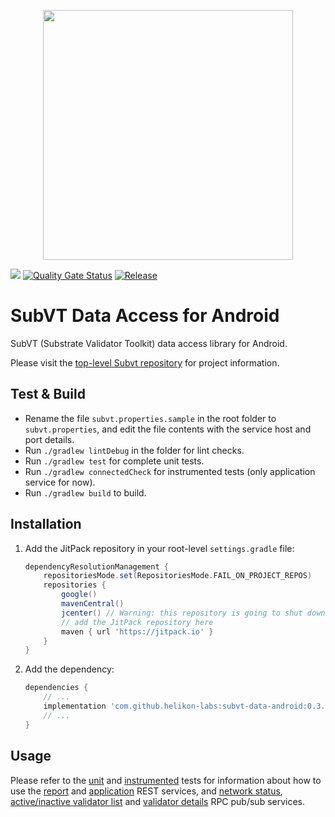 <p align="center">
	<img width="400" src="https://raw.githubusercontent.com/helikon-labs/subvt/main/assets/design/logo/subvt_logo_blue.png">
</p>

![](https://github.com/helikon-labs/subvt-data-android/actions/workflows/gradle_lint_and_test.yml/badge.svg)
[![Quality Gate Status](https://sonarcloud.io/api/project_badges/measure?project=helikon-labs_subvt-data-android&metric=alert_status)](https://sonarcloud.io/summary/new_code?id=helikon-labs_subvt-data-android)
[![Release](https://jitpack.io/v/helikon-labs/subvt-data-android.svg)](https://jitpack.io/#helikon-labs/subvt-data-android)

# SubVT Data Access for Android

SubVT (Substrate Validator Toolkit) data access library for Android.

Please visit the [top-level Subvt repository](https://github.com/helikon-labs/subvt) for project
information.

## Test & Build

- Rename the file `subvt.properties.sample` in the root folder to `subvt.properties`, and edit
  the file contents with the service host and port details.
- Run `./gradlew lintDebug` in the folder for lint checks.
- Run `./gradlew test` for complete unit tests.
- Run `./gradlew connectedCheck` for instrumented tests (only application service for now).
- Run `./gradlew build` to build.

## Installation

1. Add the JitPack repository in your root-level `settings.gradle` file:

    ```gradle
    dependencyResolutionManagement {
        repositoriesMode.set(RepositoriesMode.FAIL_ON_PROJECT_REPOS)
        repositories {
            google()
            mavenCentral()
            jcenter() // Warning: this repository is going to shut down soon
            // add the JitPack repository here
            maven { url 'https://jitpack.io' }
        }
    }
    ```

2. Add the dependency:

    ```gradle
    dependencies {
        // ...
        implementation 'com.github.helikon-labs:subvt-data-android:0.3.0'
        // ...
    }
    ```

## Usage

Please refer to the [unit](https://github.com/helikon-labs/subvt-data-android/tree/main/subvt-data/src/test/java/io/helikon/subvt/data)
and [instrumented](https://github.com/helikon-labs/subvt-data-android/tree/main/subvt-data/src/androidTest/java/io/helikon/subvt/data) tests for information about how to use the
[report](https://github.com/helikon-labs/subvt-data-android/blob/main/subvt-data/src/test/java/io/helikon/subvt/data/ReportServiceTest.kt)
and [application](https://github.com/helikon-labs/subvt-data-android/blob/main/subvt-data/src/androidTest/java/io/helikon/subvt/data/AppServiceInstrumentedTest.kt) REST services,
and [network status](https://github.com/helikon-labs/subvt-data-android/blob/main/subvt-data/src/test/java/io/helikon/subvt/data/NetworkStatusServiceTest.kt),
[active/inactive validator list](https://github.com/helikon-labs/subvt-data-android/blob/main/subvt-data/src/test/java/io/helikon/subvt/data/ValidatorListServiceTest.kt) and
[validator details](https://github.com/helikon-labs/subvt-data-android/blob/main/subvt-data/src/test/java/io/helikon/subvt/data/ValidatorDetailsServiceTest.kt) RPC pub/sub services.